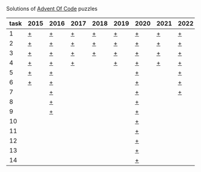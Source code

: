 Solutions of [Advent Of Code](https://adventofcode.com) puzzles

 task | 2015                                     | 2016                                     | 2017                                     | 2018                                     | 2019                                     | 2020                                      | 2021                                     | 2022                                     | 2023                                     | 2024                                     
------|------------------------------------------|------------------------------------------|------------------------------------------|------------------------------------------|------------------------------------------|-------------------------------------------|------------------------------------------|------------------------------------------|------------------------------------------|------------------------------------------|
 1    | [+](https://adventofcode.com/2015/day/1) | [+](https://adventofcode.com/2016/day/1) | [+](https://adventofcode.com/2017/day/1) | [+](https://adventofcode.com/2018/day/1) | [+](https://adventofcode.com/2019/day/1) | [+](https://adventofcode.com/2020/day/1)  | [+](https://adventofcode.com/2021/day/1) | [+](https://adventofcode.com/2022/day/1) | [+](https://adventofcode.com/2023/day/1) | [+](https://adventofcode.com/2024/day/1) |
 2    | [+](https://adventofcode.com/2015/day/2) | [+](https://adventofcode.com/2016/day/2) | [+](https://adventofcode.com/2017/day/2) | [+](https://adventofcode.com/2019/day/2) | [+](https://adventofcode.com/2019/day/1) | [+](https://adventofcode.com/2020/day/2)  | [+](https://adventofcode.com/2021/day/2) | [+](https://adventofcode.com/2022/day/2) | [+](https://adventofcode.com/2023/day/2) | [+](https://adventofcode.com/2024/day/2) |
 3    | [+](https://adventofcode.com/2015/day/3) | [+](https://adventofcode.com/2016/day/3) | [+](https://adventofcode.com/2017/day/3) | [+](https://adventofcode.com/2018/day/3) | [+](https://adventofcode.com/2019/day/3) | [+](https://adventofcode.com/2020/day/3)  | [+](https://adventofcode.com/2021/day/3) | [+](https://adventofcode.com/2022/day/3) | [+](https://adventofcode.com/2023/day/3) | [+](https://adventofcode.com/2024/day/3) |
 4    | [+](https://adventofcode.com/2015/day/4) | [+](https://adventofcode.com/2016/day/4) | [+](https://adventofcode.com/2017/day/4) |                                          | [+](https://adventofcode.com/2019/day/4) | [+](https://adventofcode.com/2020/day/4)  | [+](https://adventofcode.com/2021/day/4) | [+](https://adventofcode.com/2022/day/4) || [+](https://adventofcode.com/2024/day/4)
 5    | [+](https://adventofcode.com/2015/day/5) | [+](https://adventofcode.com/2016/day/5) |                                          |                                          |                                          | [+](https://adventofcode.com/2020/day/5)  |                                          | [+](https://adventofcode.com/2022/day/5) ||
 6    | [+](https://adventofcode.com/2015/day/6) | [+](https://adventofcode.com/2016/day/6) |                                          |                                          |                                          | [+](https://adventofcode.com/2020/day/6)  |                                          | [+](https://adventofcode.com/2022/day/6) ||
 7    |                                          | [+](https://adventofcode.com/2016/day/7) |                                          |                                          |                                          | [+](https://adventofcode.com/2020/day/7)  |                                          | [+](https://adventofcode.com/2022/day/7) ||
 8    |                                          | [+](https://adventofcode.com/2016/day/8) |                                          |                                          |                                          | [+](https://adventofcode.com/2020/day/8)  |                                          |                                          ||
 9    |                                          | [+](https://adventofcode.com/2016/day/9) |                                          |                                          |                                          | [+](https://adventofcode.com/2020/day/9)  |                                          |                                          ||
 10   |                                          |                                          |                                          |                                          |                                          | [+](https://adventofcode.com/2020/day/10) |                                          |                                          ||
 11   |                                          |                                          |                                          |                                          |                                          | [+](https://adventofcode.com/2020/day/11) |                                          |                                          ||
 12   |                                          |                                          |                                          |                                          |                                          | [+](https://adventofcode.com/2020/day/12) |                                          |                                          ||
 13   |                                          |                                          |                                          |                                          |                                          | [+](https://adventofcode.com/2020/day/13) |                                          |                                          ||
 14   |                                          |                                          |                                          |                                          |                                          | [+](https://adventofcode.com/2020/day/14) |                                          |                                          ||
